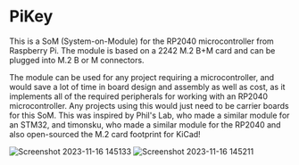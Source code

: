 # PiKey
This is a SoM (System-on-Module) for the RP2040 microcontroller from Raspberry Pi. The module is based on a 2242 M.2 B+M card and can be plugged into M.2 B or M connectors.

The module can be used for any project requiring a microcontroller, and would save a lot of time in board design and assembly as well as cost, as it implements all of the required peripherals for working with an RP2040 microcontroller. Any projects using this would just need to be carrier boards for this SoM. This was inspired by Phil's Lab, who made a similar module for an STM32, and timonsku, who made a similar module for the RP2040 and also open-sourced the M.2 card footprint for KiCad! 


![Screenshot 2023-11-16 145133](https://github.com/Akshat412/PiKey/assets/35924259/855f8dfb-6127-47e6-af6a-dc7c07ed2df6) 
![Screenshot 2023-11-16 145211](https://github.com/Akshat412/PiKey/assets/35924259/32baeca6-0340-497f-a10d-856436f9f380)
